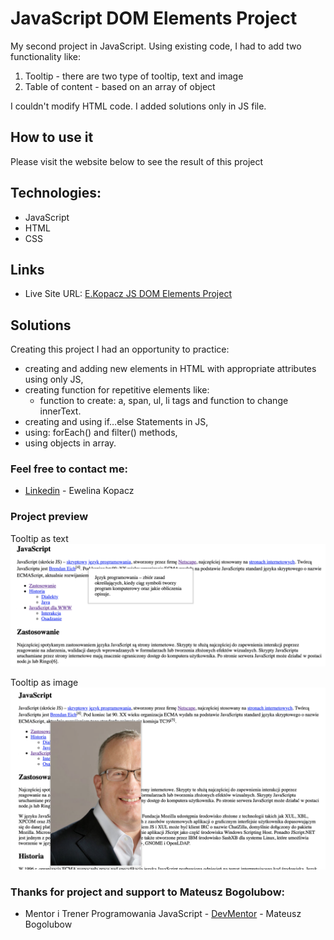 # JavaScript DOM Elements Project

My second project in JavaScript. Using existing code, I had to add two functionality like:

1. Tooltip - there are two type of tooltip, text and image
2. Table of content - based on an array of object

I couldn't modify HTML code.
I added solutions only in JS file.

## How to use it
Please visit the website below to see the result of this project

## Technologies:
* JavaScript
* HTML
* CSS

## Links
* Live Site URL: [E.Kopacz JS DOM Elements Project](https://ekopacz-js-dom-project.netlify.app)

## Solutions
Creating this project I had an opportunity to practice:
* creating and adding new elements in HTML with appropriate attributes using only JS,
* creating function for repetitive elements like:
    * function to create: a, span, ul, li tags and function to change innerText.
* creating and using if…else Statements in JS,
* using: forEach() and filter() methods,
* using objects in array.

### Feel free to contact me:
* [Linkedin](https://www.linkedin.com/in/ewelina-kopacz-929559100/) - Ewelina Kopacz


### Project preview

Tooltip as text
![Project-preview](./assets/preview/screen1.png)

Tooltip as image
![Project-preview](./assets/preview/screen2.png)

### Thanks for project and support to Mateusz Bogolubow:
* Mentor i Trener Programowania JavaScript - [DevMentor](https://devmentor.pl/) - Mateusz Bogolubow
